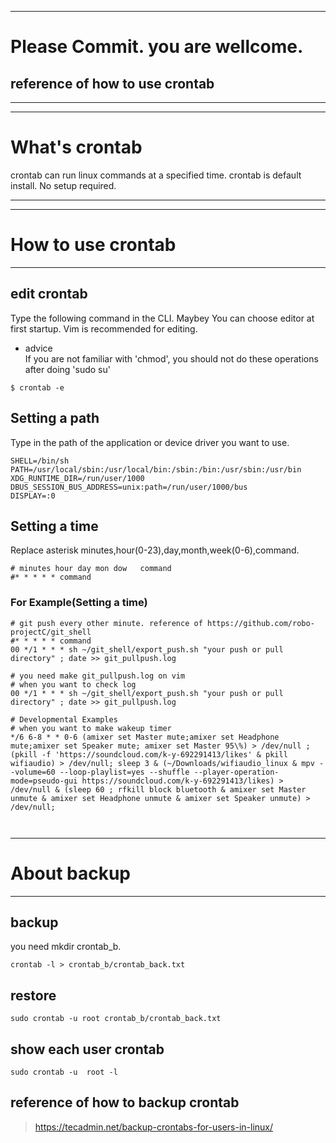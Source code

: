 ----  
  
# Please Commit. you are wellcome.  
  
## reference of how to use crontab        
  
---  
  
----  
  
# What's crontab  
  
crontab can run linux commands at a specified time. crontab is default install. No setup required.  
  
---  
  
---  
  
# How to use crontab  
  
---  
  
## edit crontab  
  
Type the following command in the CLI. Maybey You can choose editor at first startup. Vim is recommended for editing.  
* advice  
	If you are not familiar with 'chmod', you should not do these operations after doing 'sudo su'  
  
```  
$ crontab -e  
```  
  
## Setting a path  
  
Type in the path of the application or device driver you want to use.  
  
```  
SHELL=/bin/sh  
PATH=/usr/local/sbin:/usr/local/bin:/sbin:/bin:/usr/sbin:/usr/bin  
XDG_RUNTIME_DIR=/run/user/1000  
DBUS_SESSION_BUS_ADDRESS=unix:path=/run/user/1000/bus  
DISPLAY=:0  
```  
  
## Setting a time  
  
Replace asterisk minutes,hour(0-23),day,month,week(0-6),command.  
  
```  
# minutes hour day mon dow   command  
#* * * * * command  
```  
  
### For Example(Setting a time)   
  
```  
# git push every other minute. reference of https://github.com/robo-projectC/git_shell  
#* * * * * command  
00 */1 * * * sh ~/git_shell/export_push.sh "your push or pull directory" ; date >> git_pullpush.log  
  
# you need make git_pullpush.log on vim  
# when you want to check log  
00 */1 * * * sh ~/git_shell/export_push.sh "your push or pull directory" ; date >> git_pullpush.log  
  
# Developmental Examples  
# when you want to make wakeup timer  
*/6 6-8 * * 0-6 (amixer set Master mute;amixer set Headphone mute;amixer set Speaker mute; amixer set Master 95\%) > /dev/null ; (pkill -f 'https://soundcloud.com/k-y-692291413/likes' & pkill wifiaudio) > /dev/null; sleep 3 & (~/Downloads/wifiaudio_linux & mpv --volume=60 --loop-playlist=yes --shuffle --player-operation-mode=pseudo-gui https://soundcloud.com/k-y-692291413/likes) > /dev/null & (sleep 60 ; rfkill block bluetooth & amixer set Master unmute & amixer set Headphone unmute & amixer set Speaker unmute) > /dev/null;  
  
  
```  
  
  
---  
  
# About backup  
  
---  
  
## backup        
  
you need mkdir crontab_b.  
        
```        
crontab -l > crontab_b/crontab_back.txt        
```        
        
## restore        
        
```        
sudo crontab -u root crontab_b/crontab_back.txt         
```        
        
## show each user crontab        
        
```        
sudo crontab -u  root -l         
```        
      
## reference of how to backup crontab        
    
> https://tecadmin.net/backup-crontabs-for-users-in-linux/      
    
  

